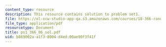 ```yaml
---
content_type: resource
description: This resource contains solution to problem set1.
file: https://ol-ocw-studio-app-qa.s3.amazonaws.com/courses/18-366-random-walks-and-diffusion-fall-2006/b869002aa1f38004d4ed00ae90f3f41f_ps1_366_06_sol.pdf
file_type: application/pdf
resourcetype: Document
title: ps1_366_06_sol.pdf
uid: b869002a-a1f3-8004-d4ed-00ae90f3f41f
---
```

